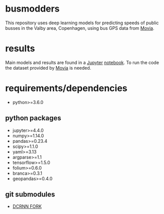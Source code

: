 # busmodders
This repository uses deep learning models for predicting speeds of public busses in the Valby area, Copenhagen, using bus GPS data from [Movia](https://www.moviatrafik.dk/).

# results
Main models and results are found in a [Jupyter](https://jupyter.org/) [notebook](../master/model/EVERYTHING.ipynb). To run the code the dataset provided by [Movia](https://www.moviatrafik.dk/) is needed.

# requirements/dependencies
- python>=3.6.0
## python packages
- jupyter>=4.4.0
- numpy>=1.14.0
- pandas>=0.23.4
- scipy>=1.1.0
- yaml>=3.13
- argparse>=1.1
- tensorflow>=1.5.0
- folium>=0.6.0
- branca>=0.3.1
- geopandas>=0.4.0
## git submodules
- [DCRNN FORK](https://github.com/intelligenttrafficforecasting/DCRNN)
